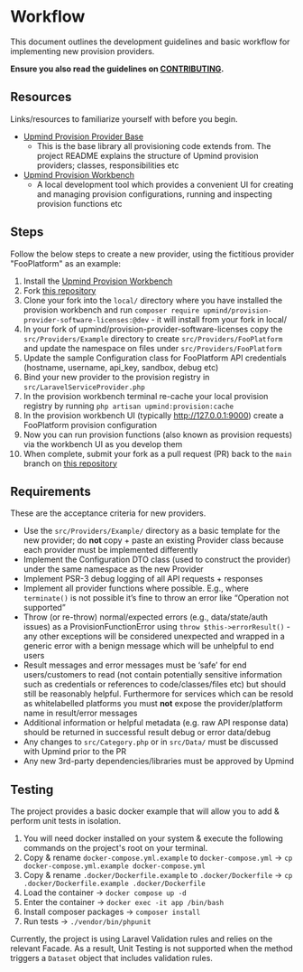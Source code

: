 # Workflow

This document outlines the development guidelines and basic workflow for implementing
new provision providers.

**Ensure you also read the guidelines on [CONTRIBUTING](CONTRIBUTING.md).**

## Resources

Links/resources to familiarize yourself with before you begin.

- [Upmind Provision Provider Base](https://github.com/upmind-automation/provision-provider-base#readme)
  - This is the base library all provisioning code extends from. The project README explains the structure of Upmind provision providers; classes, responsibilities etc
- [Upmind Provision Workbench](https://github.com/upmind-automation/provision-workbench#readme)
  - A local development tool which provides a convenient UI for creating and managing provision configurations, running and inspecting provision functions etc

## Steps

Follow the below steps to create a new provider, using the fictitious provider "FooPlatform" as an example:

1. Install the [Upmind Provision Workbench](https://github.com/upmind-automation/provision-workbench#readme)
2. Fork [this repository](https://github.com/upmind-automation/provision-provider-software-licenses)
3. Clone your fork into the `local/` directory where you have installed the provision workbench and run `composer require upmind/provision-provider-software-licenses:@dev` - it will install from your fork in local/
4. In your fork of upmind/provision-provider-software-licenses copy the `src/Providers/Example` directory to create `src/Providers/FooPlatform` and update the namespace on files under `src/Providers/FooPlatform`
5. Update the sample Configuration class for FooPlatform API credentials (hostname, username, api_key, sandbox, debug etc)
6. Bind your new provider to the provision registry in `src/LaravelServiceProvider.php`
7. In the provision workbench terminal re-cache your local provision registry by running `php artisan upmind:provision:cache`
8. In the provision workbench UI (typically http://127.0.0.1:9000) create a FooPlatform provision configuration
9. Now you can run provision functions (also known as provision requests) via the workbench UI as you develop them
10. When complete, submit your fork as a pull request (PR) back to the `main` branch on [this repository](https://github.com/upmind-automation/provision-provider-software-licenses)

## Requirements

These are the acceptance criteria for new providers.

- Use the `src/Providers/Example/` directory as a basic template for the new provider; do **not** copy + paste an existing Provider class because each provider must be implemented differently
- Implement the Configuration DTO class (used to construct the provider) under the same namespace as the new Provider
- Implement PSR-3 debug logging of all API requests + responses
- Implement all provider functions where possible. E.g., where `terminate()` is not possible it’s fine to throw an error like “Operation not supported”
- Throw (or re-throw) normal/expected errors (e.g., data/state/auth issues) as a ProvisionFunctionError using `throw $this->errorResult()` - any other exceptions will be considered unexpected and wrapped in a generic error with a benign message which will be unhelpful to end users
- Result messages and error messages must be ‘safe’ for end users/customers to read (not contain potentially sensitive information such as  credentials or references to code/classes/files etc) but should still be reasonably helpful. Furthermore for services which can be resold as whitelabelled platforms you must **not** expose the provider/platform name in result/error messages
- Additional information or helpful metadata (e.g. raw API response data) should be returned in successful result debug or error data/debug
- Any changes to `src/Category.php` or in `src/Data/` must be discussed with Upmind prior to the PR
- Any new 3rd-party dependencies/libraries must be approved by Upmind

## Testing

The project provides a basic docker example that will allow you to add & perform unit tests in isolation.

1. You will need docker installed on your system & execute the following commands on the project's root on your terminal.
2. Copy & rename `docker-compose.yml.example` to `docker-compose.yml` -> `cp docker-compose.yml.example docker-compose.yml`
3. Copy & rename `.docker/Dockerfile.example` to `.docker/Dockerfile` -> `cp .docker/Dockerfile.example .docker/Dockerfile`
4. Load the container -> `docker compose up -d`
5. Enter the container -> `docker exec -it app /bin/bash`
6. Install composer packages -> `composer install`
7. Run tests -> `./vendor/bin/phpunit`

Currently, the project is using Laravel Validation rules and relies on the relevant Facade.
As a result, Unit Testing is not supported when the method triggers a `Dataset` object that includes validation rules.
